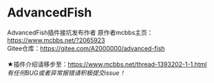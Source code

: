 # AdvancedFish
AdvancedFish插件接坑发布作者
原作者mcbbs主页：https://www.mcbbs.net/?2065923<br />
Gitee仓库：https://gitee.com/A2000000/advanced-fish<br />
<br />
★插件介绍请移步至：https://www.mcbbs.net/thread-1393202-1-1.html<br />
*有任何BUG或者异常报错请积极提交issue！*<br />
